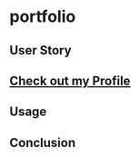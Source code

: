 # portfolio

## User Story

## [Check out my Profile](https://bballplayer33.github.io/portfolio/)


## Usage



## Conclusion
